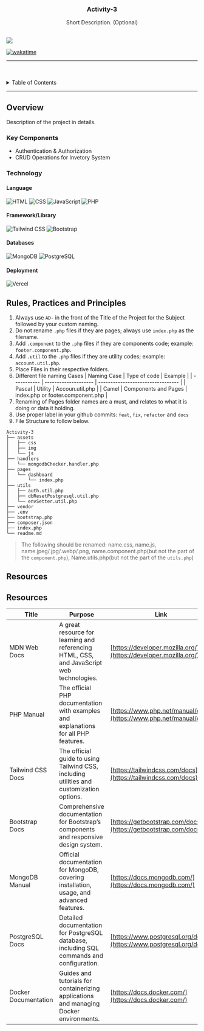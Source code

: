 <a name="readme-top">

<br/>

<br />
<div align="center">

  <!-- TODO: If you want to add logo or banner you can add it here -->

<!-- TODO: Change Title to the name of the title of your Project -->
  <h3 align="center">Activity-3</h3>
</div>
<!-- TODO: Make a short description -->
<div align="center">
  Short Description. (Optional)
</div>

<br />

<!-- TODO: Change the zyx-0314 into your github username  -->
<!-- TODO: Change the WD-Template-Project into the same name of your folder -->

![](https://visit-counter.vercel.app/counter.png?page=zyx-0314/AD-CI4-Template-Project)

[![wakatime](https://wakatime.com/badge/user/018dd99a-4985-4f98-8216-6ca6fe2ce0f8/project/63501637-9a31-42f0-960d-4d0ab47977f8.svg)](https://wakatime.com/badge/user/018dd99a-4985-4f98-8216-6ca6fe2ce0f8/project/63501637-9a31-42f0-960d-4d0ab47977f8)

---

<br />
<br />

<!-- TODO: If you want to add more layers for your readme -->
<details>
  <summary>Table of Contents</summary>
  <ol>
    <li>
      <a href="#overview">Overview</a>
      <ol>
        <li>
          <a href="#key-components">Key Components</a>
        </li>
        <li>
          <a href="#technology">Technology</a>
        </li>
      </ol>
    </li>
    <li>
      <a href="#rule,-practices-and-principles">Rules, Practices and Principles</a>
    </li>
    <li>
      <a href="#resources">Resources</a>
    </li>
  </ol>
</details>

---

## Overview

<!-- TODO: To be changed -->
<!-- The following are just sample -->

Description of the project in details.

### Key Components

<!-- TODO: List of Key Components -->
<!-- The following are just sample -->

- Authentication & Authorization
- CRUD Operations for Invetory System

### Technology

#### Language
![HTML](https://img.shields.io/badge/HTML-E34F26?style=for-the-badge&logo=html5&logoColor=white)
![CSS](https://img.shields.io/badge/CSS-1572B6?style=for-the-badge&logo=css3&logoColor=white)
![JavaScript](https://img.shields.io/badge/JavaScript-F7DF1E?style=for-the-badge&logo=javascript&logoColor=white)
![PHP](https://img.shields.io/badge/PHP-777BB4?style=for-the-badge&logo=php&logoColor=white)

#### Framework/Library
![Tailwind CSS](https://img.shields.io/badge/Tailwind_CSS-06B6D4?style=for-the-badge&logo=tailwindcss&logoColor=white)
![Bootstrap](https://img.shields.io/badge/Bootstrap-7952B3?style=for-the-badge&logo=bootstrap&logoColor=white)

#### Databases
![MongoDB](https://img.shields.io/badge/MongoDB-47A248?style=for-the-badge&logo=mongodb&logoColor=white)
![PostgreSQL](https://img.shields.io/badge/PostgreSQL-336791?style=for-the-badge&logo=postgresql&logoColor=white)

#### Deployment
![Vercel](https://img.shields.io/badge/Vercel-000000?style=for-the-badge&logo=vercel&logoColor=white)

## Rules, Practices and Principles

<!-- Do not Change this -->

1. Always use `AD-` in the front of the Title of the Project for the Subject followed by your custom naming.
2. Do not rename `.php` files if they are pages; always use `index.php` as the filename.
3. Add `.component` to the `.php` files if they are components code; example: `footer.component.php`.
4. Add `.util` to the `.php` files if they are utility codes; example: `account.util.php`.
5. Place Files in their respective folders.
6. Different file naming Cases
   | Naming Case | Type of code         | Example                           |
   | ----------- | -------------------- | --------------------------------- |
   | Pascal      | Utility              | Accoun.util.php                   |
   | Camel       | Components and Pages | index.php or footer.component.php |
8. Renaming of Pages folder names are a must, and relates to what it is doing or data it holding.
9. Use proper label in your github commits: `feat`, `fix`, `refactor` and `docs`
10. File Structure to follow below.

```
Activity-3
├── assets
│   ├── css
│   ├── img
│   └── js
├── handlers
│   └── mongodbChecker.handler.php
├── pages
│   └── dashboard
│       └── index.php
├── utils
│   ├── auth.util.php
│   ├── dbResetPostgresql.util.php
│   └── envSetter.util.php
├── vendor
├── .env
├── bootstrap.php
├── composer.json
├── index.php
└── readme.md

```
> The following should be renamed: name.css, name.js, name.jpeg/.jpg/.webp/.png, name.component.php(but not the part of the `component.php`), Name.utils.php(but not the part of the `utils.php`)

## Resources

<!-- TODO: Add References -->

## Resources

| Title               | Purpose                                                                                     | Link                                  |
|---------------------|---------------------------------------------------------------------------------------------|-------------------------------------|
| MDN Web Docs        | A great resource for learning and referencing HTML, CSS, and JavaScript web technologies.   | [https://developer.mozilla.org/](https://developer.mozilla.org/) |
| PHP Manual          | The official PHP documentation with examples and explanations for all PHP features.         | [https://www.php.net/manual/en/](https://www.php.net/manual/en/) |
| Tailwind CSS Docs   | The official guide to using Tailwind CSS, including utilities and customization options.    | [https://tailwindcss.com/docs](https://tailwindcss.com/docs)       |
| Bootstrap Docs      | Comprehensive documentation for Bootstrap’s components and responsive design system.        | [https://getbootstrap.com/docs/](https://getbootstrap.com/docs/)   |
| MongoDB Manual      | Official documentation for MongoDB, covering installation, usage, and advanced features.    | [https://docs.mongodb.com/](https://docs.mongodb.com/)             |
| PostgreSQL Docs     | Detailed documentation for PostgreSQL database, including SQL commands and configuration.    | [https://www.postgresql.org/docs/](https://www.postgresql.org/docs/) |
| Docker Documentation| Guides and tutorials for containerizing applications and managing Docker environments.       | [https://docs.docker.com/](https://docs.docker.com/)               |
